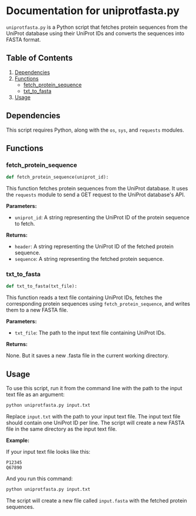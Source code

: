 # Documentation for uniprotfasta.py

`uniprotfasta.py` is a Python script that fetches protein sequences from the UniProt database using their UniProt IDs and converts the sequences into FASTA format.

## Table of Contents

1. [Dependencies](#dependencies)
2. [Functions](#functions)
    - [fetch_protein_sequence](#fetch_protein_sequence)
    - [txt_to_fasta](#txt_to_fasta)
3. [Usage](#usage)

## Dependencies <a name="dependencies"></a>

This script requires Python, along with the `os`, `sys`, and `requests` modules.

## Functions <a name="functions"></a>

### fetch_protein_sequence <a name="fetch_protein_sequence"></a>

```python
def fetch_protein_sequence(uniprot_id):
```

This function fetches protein sequences from the UniProt database. It uses the `requests` module to send a GET request to the UniProt database's API.

**Parameters:**

- `uniprot_id`: A string representing the UniProt ID of the protein sequence to fetch.

**Returns:**

- `header`: A string representing the UniProt ID of the fetched protein sequence.
- `sequence`: A string representing the fetched protein sequence.

### txt_to_fasta <a name="txt_to_fasta"></a>

```python
def txt_to_fasta(txt_file):
```

This function reads a text file containing UniProt IDs, fetches the corresponding protein sequences using `fetch_protein_sequence`, and writes them to a new FASTA file.

**Parameters:**

- `txt_file`: The path to the input text file containing UniProt IDs.

**Returns:**

None. But it saves a new .fasta file in the current working directory.

## Usage <a name="usage"></a>

To use this script, run it from the command line with the path to the input text file as an argument:

```bash
python uniprotfasta.py input.txt
```

Replace `input.txt` with the path to your input text file. The input text file should contain one UniProt ID per line. The script will create a new FASTA file in the same directory as the input text file.

**Example:**

If your input text file looks like this:

```
P12345
Q67890
```

And you run this command:

```bash
python uniprotfasta.py input.txt
```

The script will create a new file called `input.fasta` with the fetched protein sequences.
